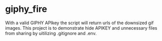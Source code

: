 # giphy_fire
With a valid GIPHY APIkey the script will return urls of the downsized gif images.
This project is to demonstrate hide APIKEY and unnecessary files from sharing by uitilizing .gitignore and .env.
